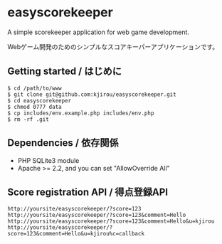 easyscorekeeper
===============

A simple scorekeeper application for web game development.

Webゲーム開発のためのシンプルなスコアキーパーアプリケーションです。


## Getting started / はじめに
```
$ cd /path/to/www
$ git clone git@github.com:kjirou/easyscorekeeper.git
$ cd easyscorekeeper
$ chmod 0777 data
$ cp includes/env.example.php includes/env.php
$ rm -rf .git
```


## Dependencies / 依存関係
- PHP SQLite3 module
- Apache >= 2.2, and you can set "AllowOverride All"


## Score registration API / 得点登録API
```
http://yoursite/easyscorekeeper/?score=123
http://yoursite/easyscorekeeper/?score=123&comment=Hello
http://yoursite/easyscorekeeper/?score=123&comment=Hello&u=kjirou
http://yoursite/easyscorekeeper/?score=123&comment=Hello&u=kjirou%c=callback
```
